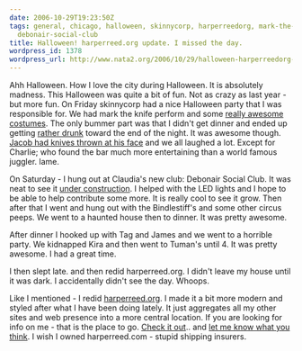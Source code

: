 ```yaml
---
date: 2006-10-29T19:23:50Z
tags: general, chicago, halloween, skinnycorp, harperreedorg, mark-the-knife, costumes,
  debonair-social-club
title: Halloween! harperreed.org update. I missed the day.
wordpress_id: 1378
wordpress_url: http://www.nata2.org/2006/10/29/halloween-harperreedorg-update-i-missed-the-day/
---
```


<p>Ahh Halloween. How I love the city during Halloween. It is absolutely madness. This Halloween was quite a bit of fun. Not as crazy as last year - but more fun. On Friday skinnycorp had a nice Halloween party that I was responsible for. We had mark the knife perform and some <a href="http://flickr.com/photos/natatwo/281089524/in/set-72157594350220283/">really awesome costumes</a>. The only bummer part was that I didn't get dinner and ended up getting <a href="http://flickr.com/photos/natatwo/281143395/in/set-72157594350220283/">rather drunk</a> toward the end of the night. It was awesome though. <a href="http://youtube.com/watch?v=aLliduShY6c">Jacob had knives thrown at his face</a> and we all laughed a lot. Except for Charlie; who found the bar much more entertaining than a world famous juggler. lame. </p> <p>On Saturday - I hung out at Claudia's new club: Debonair Social Club. It was neat to see it <a href="http://flickr.com/photos/natatwo/sets/72157594350204013/">under construction</a>. I helped with the LED lights and I hope to be able to help contribute some more. It is really cool to see it grow. Then after that I went and hung out with the Bindlestiff's and some other circus peeps. We went to a haunted house then to dinner. It was pretty awesome. </p> <p>After dinner I hooked up with Tag and James and we went to a horrible party. We kidnapped Kira and then went to Tuman's until 4. It was pretty awesome. I had a great time. </p> <p>I then slept late. and then redid harperreed.org. I didn't leave my house until it was dark. I accidentally didn't see the day. Whoops. </p> <p>Like I mentioned - I redid <a href="http://harperreed.org">harperreed.org</a>. I made it a bit more modern and styled after what I have been doing lately. It just aggregates all my other sites and web presence into a more central location. If you are looking for info on me - that is the place to go. <a href="http://harperreed.org">Check it out</a>.. and <a href="http://harperreed.org/contact">let me know what you think</a>. I wish I owned harperreed.com - stupid shipping insurers. </p>

